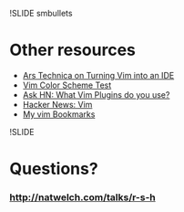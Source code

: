 !SLIDE smbullets
# Other resources

 * [Ars Technica on Turning Vim into an IDE](http://arstechnica.com/open-source/guides/2009/05/vim-made-easy-how-to-get-your-favorite-ide-features-in-vim.ars)
 * [Vim Color Scheme Test](http://vimcolorschemetest.googlecode.com/svn/html/index-c.html)
 * [Ask HN: What Vim Plugins do you use?](http://news.ycombinator.com/item?id=1590713)
 * [Hacker News: Vim](http://searchyc.com/vim?sort=by_points)
 * [My vim Bookmarks](http://www.delicious.com/calvin166/vim)

!SLIDE
# Questions?
### <http://natwelch.com/talks/r-s-h>
